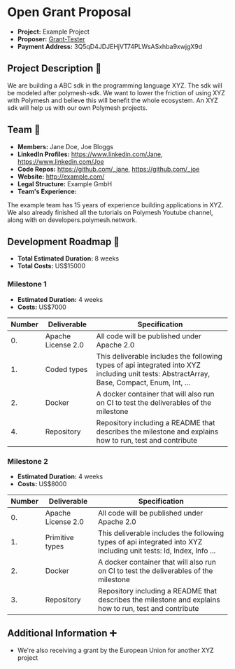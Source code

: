 # Open Grant Proposal

* **Project:** Example Project
* **Proposer:** [Grant-Tester](https://github.com/Grant-Tester)
* **Payment Address:** 3Q5qD4JDJEHjVT74PLWsASxhba9xwjgX9d 

## Project Description :page_facing_up: 

We are building a ABC sdk in the programming language XYZ. The sdk will be modeled after polymesh-sdk. We want to lower the friction of using XYZ with Polymesh and believe this will benefit the whole ecosystem. An XYZ sdk will help us with our own Polymesh projects. 

## Team :busts_in_silhouette:

* **Members:** Jane Doe, Joe Bloggs
* **LinkedIn Profiles:** https://www.linkedin.com/Jane, https://www.linkedin.com/Joe
* **Code Repos:** https://github.com/_jane, https://github.com/_joe
* **Website:**	http://example.com/
* **Legal Structure:** Example GmbH
* **Team's Experience:** 

The example team has 15 years of experience building applications in XYZ. We also already finished all the  tutorials on Polymesh Youtube channel, along with on developers.polymesh.network. 

## Development Roadmap :nut_and_bolt: 

* **Total Estimated Duration:** 8 weeks
* **Total Costs:** US$15000

### Milestone 1

* **Estimated Duration:** 4 weeks 
* **Costs:** US$7000


| Number | Deliverable | Specification | 
| ------------- | ------------- | ------------- |
| 0. | Apache License 2.0 | All code will be published under Apache 2.0 |
| 1. | Coded types | This deliverable includes the following types of api integrated into XYZ including unit tests: AbstractArray, Base, Compact, Enum, Int, ...|  
| 2.  | Docker | A docker container that will also run on CI to test the deliverables of the milestone | 
| 4.  | Repository | Repository including a README that describes the milestone and explains how to run, test and contribute | 

### Milestone 2

* **Estimated Duration:** 4 weeks 
* **Costs:** US$8000


| Number | Deliverable | Specification | 
| ------------- | ------------- | ------------- |
| 0. | Apache License 2.0 | All code will be published under Apache 2.0 |
| 1.  | Primitive types| This deliverable includes the following types of api integrated into XYZ including unit tests: Id, Index, Info ... |  
| 2.  | Docker | A docker container that will also run on CI to test the deliverables of the milestone| 
| 3.  | Repository | Repository including a README that describes the milestone and explains how to run, test and contribute| 


## Additional Information :heavy_plus_sign: 

* We're also receiving a grant by the European Union for another XYZ project
 
